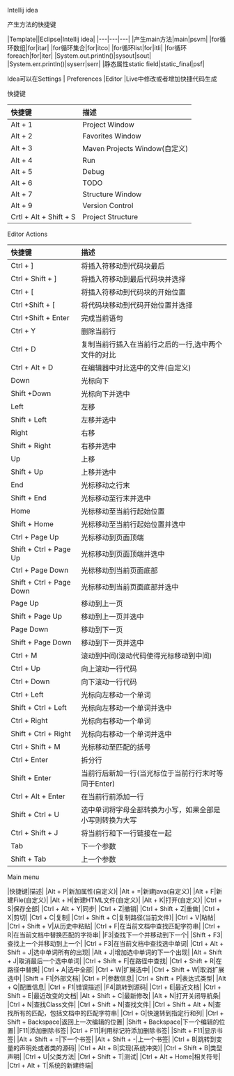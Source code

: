 Intellij idea

产生方法的快捷键

|Template||Eclipse|Intellij idea|
|---|---|---|
|产生main方法|main|psvm|
|for循环数组|for|itar|
|for循环集合|for|itco|
|for循环list|for|itli|
|for循环foreach|for|iter|
|System.out.println()|sysout|sout|
|System.err.println()|syserr|serr|
|静态属性static field|static_final|psf|

Idea可以在Settings | Preferences |Editor |Live中修改或者增加快捷代码生成

快捷键

|快捷键|描述|
|:--|:--|
|Alt + 1|Project Window|
|Alt + 2|Favorites Window|
|Alt + 3|Maven Projects Window(自定义)|
|Alt + 4|Run|
|Alt + 5|Debug|
|Alt + 6|TODO|
|Alt + 7|Structure Window|
|Alt + 9|Version Control|
|Crtl + Alt + Shift + S|Project Structure|

Editor Actions

|快捷键|描述|
|:--|:--|
|Ctrl + ]|将插入符移动到代码块最后|
|Ctrl + Shift + ]|将插入符移动到最后代码块并选择|
|Ctrl + [|将插入符移动到代码块的开始位置|
|Ctrl +Shift + [|将代码块移动到代码开始位置并选择|
|Ctrl +Shift + Enter|完成当前语句|
|Ctrl + Y|删除当前行|
|Ctrl + D|复制当前行插入在当前行之后的一行,选中两个文件的对比|
|Ctrl + Alt + D|在编辑器中对比选中的文件(自定义)|
|Down|光标向下|
|Shift +Down|光标向下并选中|
|Left|左移|
|Shift + Left|左移并选中|
|Right|右移|
|Shift + Right|右移并选中|
|Up|上移|
|Shift + Up|上移并选中|
|End|光标移动之行末|
|Shift + End|光标移动至行末并选中|
|Home|光标移动至当前行起始位置|
|Shift + Home|光标移动至当前行起始位置并选中|
|Ctrl + Page Up|光标移动到页面顶端|
|Shift + Ctrl + Page Up|光标移动到页面顶端并选中|
|Ctrl + Page Down|光标移动到当前页面底部|
|Shift + Ctrl + Page Down|光标移动到当前页面底部并选中|
|Page Up|移动到上一页|
|Shift + Page Up|移动到上一页并选中|
|Page Down|移动到下一页|
|Shift + Page Down|移动到下一页并选中|
|Ctrl + M|滚动到中间(滚动代码使得光标移动到中间)|
|Ctrl + Up|向上滚动一行代码|
|Ctrl + Down|向下滚动一行代码|
|Ctrl + Left|光标向左移动一个单词|
|Shift + Ctrl + Left|光标向左移动一个单词并选中|
|Ctrl + Right|光标向右移动一个单词|
|Shift + Ctrl + Right|光标向右移动一个单词并选中|
|Ctrl + Shift + M|光标移动至匹配的括号|
|Ctrl + Enter|拆分行|
|Shift + Enter|当前行后新加一行(当光标位于当前行行末时等同于Enter)|
|Ctrl + Alt + Enter|在当前行前添加一行|
|Shift + Ctrl + U|选中单词将字母全部转换为小写，如果全部是小写则转换为大写|
|Ctrl + Shift + J|将当前行和下一行链接在一起|
|Tab|下一个参数|
|Shift + Tab|上一个参数|


Main menu 

|快捷键|描述|
|Alt + P|新加属性(自定义)|
|Alt + =|新建java(自定义)|
|Alt + F|新建File(自定义)|
|Alt + H|新建HTML文件(自定义)|
|Alt + K|打开(自定义)|
|Ctrl + S|保存全部|
|Ctrl + Alt + Y|同步|
|Ctrl + Z|撤销|
|Ctrl + Shift + Z|重做|
|Ctrl + X|剪切|
|Ctrl + C|复制|
|Ctrl + Shift + C|复制路径(当前文件)|
|Ctrl + V|粘帖|
|Ctrl + Shift + V|从历史中粘贴|
|Ctrl + F|在当前文档中查找匹配字符串|
|Ctrl + R|在当前文档中替换匹配的字符串|
|F3|查找下一个并移动到下一个|
|Shift + F3|查找上一个并移动到上一个|
|Ctrl + F3|在当前文档中查找选中单词|
|Ctrl + Alt + Shift + J|选中单词所有的出现|
|Alt + J|增加选中单词的下一个出现|
|Alt + Shift + J|取消最后一个选中单词|
|Ctrl + Shift + F|在路径中查找|
|Ctrl + Shift + R|在路径中替换|
|Ctrl + A|选中全部|
|Ctrl + W|扩展选中|
|Ctrl + Shift + W|取消扩展选中|
|Shift + F1|外部文档|
|Ctrl + P|参数信息|
|Ctrl + Shift + P|表达式类型|
|Alt + Q|配置信息|
|Ctrl + F1|错误描述|
|F4|跳转到源码|
|Ctrl + E|最近文档|
|Ctrl + Shift + E|最近改变的文档|
|Alt + Shift + C|最新修改|
|Alt + N|打开关闭导航条|
|Ctrl + N|查找Class文件|
|Ctrl + Shift + N|查找文件|
|Ctrl + Shift + Alt + N|查找所有的匹配，包括文档中的匹配字符串|
|Ctrl + G|快速转到指定行和列|
|Ctrl + Shift + Backspace|返回上一次编辑的位置|
|Shift + Backspace|下一个编辑的位置|
|F11|添加删除书签|
|Ctrl + F11|利用标记符添加删除书签|
|Shift + F11|显示书签|
|Alt + Shift + =|下一个书签|
|Alt + Shift + -|上一个书签|
|Ctrl + B|跳转到变量的声明处或者类的源码|
|Ctrl + Alt + B|实现(系统冲突)|
|Ctrl + Shift + B|类型声明|
|Ctrl + U|父类方法|
|Ctrl + Shift + T|测试|
|Ctrl + Alt + Home|相关符号|
|Ctrl + Alt + T|系统的新建终端|